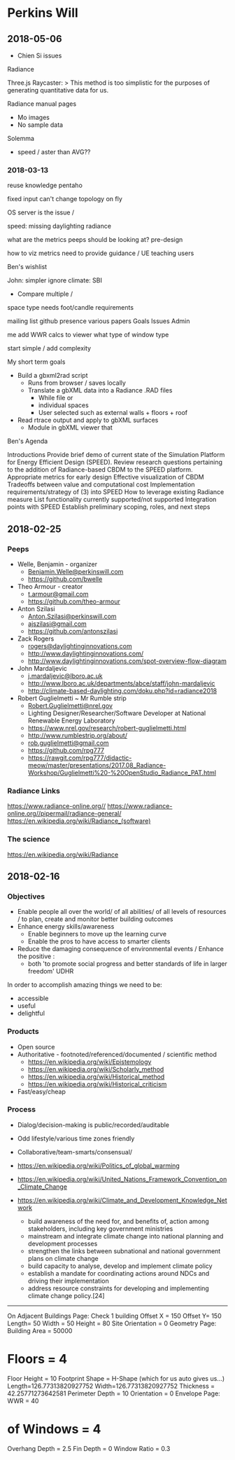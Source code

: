 # Perkins Will

## 2018-05-06

* Chien Si issues

Radiance

Three.js Raycaster: > This method is too simplistic for the purposes of generating quantitative data for us.

Radiance manual pages
* Mo images
* No sample data


Solemma
* speed / aster than AVG??


### 2018-03-13

reuse knowledge
pentaho

fixed input
can't change topology on fly

OS server is the issue /

speed: missing daylighting
radiance

what are the metrics peeps should be looking at? pre-design

how to viz metrics
need to provide guidance / UE
teaching users

Ben's wishlist

John: simpler ignore climate: SBI

- Compare multiple /

space type needs foot/candle requirements


mailing list
github presence
various papers
	Goals
	Issues
	Admin

me
add WWR calcs to viewer
what type of window type

start simple / add complexity



My short term goals

* Build a gbxml2rad script
	* Runs from browser / saves locally
	* Translate a gbXML data into a Radiance .RAD files
		* While file or
		* individual spaces
		* User selected such as external walls + floors + roof
* Read rtrace output and apply to gbXML surfaces
	* Module in gbXML viewer that


Ben's Agenda

Introductions
Provide brief demo of current state of the Simulation Platform for Energy Efficient Design (SPEED).
Review research questions pertaining to the addition of Radiance-based CBDM to the SPEED platform.
	Appropriate metrics for early design
	Effective visualization of CBDM
	Tradeoffs between value and computational cost
Implementation requirements/strategy of (3) into SPEED
	How to leverage existing Radiance measure
	List functionality currently supported/not supported
	Integration points with SPEED
Establish preliminary scoping, roles, and next steps


## 2018-02-25

### Peeps

* Welle, Benjamin - organizer
	* Benjamin.Welle@perkinswill.com
	* https://github.com/bwelle
* Theo Armour - creator
	* t.armour@gmail.com
	* https://github.com/theo-armour
* Anton Szilasi
	* Anton.Szilasi@perkinswill.com
	* ajszilasi@gmail.com
	* https://github.com/antonszilasi
* Zack Rogers
	* rogers@daylightinginnovations.com
	* http://www.daylightinginnovations.com/
	* http://www.daylightinginnovations.com/spot-overview-flow-diagram
* John Mardaljevic
	* j.mardaljevic@lboro.ac.uk
	* http://www.lboro.ac.uk/departments/abce/staff/john-mardaljevic
	* http://climate-based-daylighting.com/doku.php?id=radiance2018
* Robert Guglielmetti ~ Mr Rumble strip
	* Robert.Guglielmetti@nrel.gov
	* Lighting Designer/Researcher/Software Developer at National Renewable Energy Laboratory
	* https://www.nrel.gov/research/robert-guglielmetti.html
	* http://www.rumblestrip.org/about/
	* rob.guglielmetti@gmail.com
	* https://github.com/rpg777
	* https://rawgit.com/rpg777/didactic-meow/master/presentations/2017.08_Radiance-Workshop/Guglielmetti%20-%20OpenStudio_Radiance_PAT.html

### Radiance Links

https://www.radiance-online.org//
https://www.radiance-online.org//pipermail/radiance-general/
https://en.wikipedia.org/wiki/Radiance_(software)

### The science
https://en.wikipedia.org/wiki/Radiance


## 2018-02-16


### Objectives

* Enable people all over the world/ of all abilities/ of all levels of resources / to plan, create and monitor better building outcomes
* Enhance energy skills/awareness
	* Enable beginners to move up the learning curve
	* Enable the pros to have access to smarter clients
* Reduce the damaging consequence of environmental events / Enhance the positive :
	* both 'to promote social progress and better standards of life in larger freedom' UDHR

In order to accomplish amazing things we need to be:

* accessible
* useful
* delightful

### Products
* Open source
* Authoritative - footnoted/referenced/documented / scientific method
	* https://en.wikipedia.org/wiki/Epistemology
	* https://en.wikipedia.org/wiki/Scholarly_method
	* https://en.wikipedia.org/wiki/Historical_method
	* https://en.wikipedia.org/wiki/Historical_criticism
* Fast/easy/cheap

### Process
* Dialog/decision-making is public/recorded/auditable
* Odd lifestyle/various time zones friendly
* Collaborative/team-smarts/consensual/

* <https://en.wikipedia.org/wiki/Politics_of_global_warming>
* <https://en.wikipedia.org/wiki/United_Nations_Framework_Convention_on_Climate_Change>
* <https://en.wikipedia.org/wiki/Climate_and_Development_Knowledge_Network>
	* build awareness of the need for, and benefits of, action among stakeholders, including key government ministries
	* mainstream and integrate climate change into national planning and development processes
	* strengthen the links between subnational and national government plans on climate change
	* build capacity to analyse, develop and implement climate policy
	* establish a mandate for coordinating actions around NDCs and driving their implementation
	* address resource constraints for developing and implementing climate change policy.[24]

***

On Adjacent Buildings Page:
Check 1 building
Offset X = 150
Offset Y= 150
Length= 50
Width = 50
Height = 80
Site Orientation = 0
Geometry Page:
Building Area = 50000
# Floors = 4
Floor Height = 10
Footprint Shape = H-Shape (which for us auto gives us…)
Length=126.77313820927752
Width=126.77313820927752
Thickness = 42.25771273642581
Perimeter Depth = 10
Orientation = 0
Envelope Page:
WWR = 40
# of Windows = 4
Overhang Depth = 2.5
Fin Depth = 0
Window Ratio = 0.3